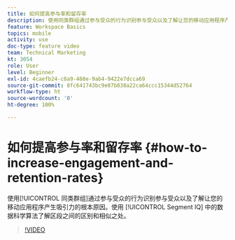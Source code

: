 ```yaml
---
title: 如何提高参与率和留存率
description: 使用同类群组通过参与受众的行为识别参与受众以及了解让您的移动应用程序产生吸引力的根本原因。使用 Segment IQ 中的数据科学算法了解区段之间的区别和相似之处。
feature: Workspace Basics
topics: mobile
activity: use
doc-type: feature video
team: Technical Marketing
kt: 3054
role: User
level: Beginner
exl-id: 4caefb24-c8a9-468e-9ab4-9422e7dcca69
source-git-commit: 8fc641743bc9e07b838a22ca64ccc15344d52764
workflow-type: ht
source-wordcount: '0'
ht-degree: 100%

---
```


# 如何提高参与率和留存率 {#how-to-increase-engagement-and-retention-rates}

使用[!UICONTROL 同类群组]通过参与受众的行为识别参与受众以及了解让您的移动应用程序产生吸引力的根本原因。使用 [!UICONTROL Segment IQ] 中的数据科学算法了解区段之间的区别和相似之处。

>[!VIDEO](https://video.tv.adobe.com/v/27825/?quality=12&learn=on)
